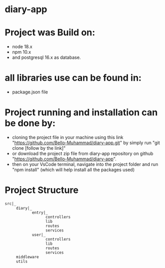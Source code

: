 # diary-app

# Project was Build on:
 - node 18.x
 - npm 10.x
 - and postgresql 16.x as database.

# all libraries use can be found in:
 - package.json file

# Project running and installation can be done by:
 - cloning the project file in your machine using this link "https://github.com/Bello-Muhammad/diary-app.git" 
    by simply run "git clone [follow by the link]"
 - or download the project zip file from diary-app repository on github "https://github.com/Bello-Muhammad/diary-app".
 - then on your VsCode terminal, navigate into the project folder and run "npm install" (which will help install all the packages used)

# Project Structure
    src|_
         diary|_
                entry|_
                      controllers
                      lib
                      routes
                      services
                user|_
                      controllers
                      lib
                      routes
                      services
         middleware
         utils
